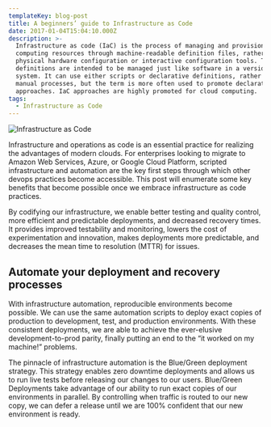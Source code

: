 ```yaml
---
templateKey: blog-post
title: A beginners’ guide to Infrastructure as Code
date: 2017-01-04T15:04:10.000Z
description: >-
  Infrastructure as code (IaC) is the process of managing and provisioning
  computing resources through machine-readable definition files, rather than
  physical hardware configuration or interactive configuration tools. The
  definitions are intended to be managed just like software in a version control
  system. It can use either scripts or declarative definitions, rather than
  manual processes, but the term is more often used to promote declarative
  approaches. IaC approaches are highly promoted for cloud computing.
tags:
  - Infrastructure as Code
---
```

![Infrastructure as Code](/img/iac.png)

Infrastructure and operations as code is an essential practice for realizing the advantages of modern clouds.  For enterprises looking to migrate to Amazon Web Services, Azure, or Google Cloud Platform, scripted infrastructure and automation are the key first steps through which other devops practices become accessible.  This post will enumerate some key benefits that become possible once we embrace infrastructure as code practices.

By codifying our infrastructure, we enable better testing and quality control, more efficient and predictable deployments, and decreased recovery times. It provides improved testability and monitoring, lowers the cost of experimentation and innovation, makes deployments more predictable, and decreases the mean time to resolution (MTTR) for issues.

## Automate your deployment and recovery processes

With infrastructure automation, reproducible environments become possible.  We can use the same automation scripts to deploy exact copies of production to development, test, and production environments.  With these consistent deployments, we are able to achieve the ever-elusive development-to-prod parity, finally putting an end to the “it worked on my machine!” problems.

The pinnacle of infrastructure automation is the Blue/Green deployment strategy.  This strategy enables zero downtime deployments and allows us to run live tests before releasing our changes to our users.  Blue/Green Deployments take advantage of our ability to run exact copies of our environments in parallel.  By controlling when traffic is routed to our new copy, we can defer a release until we are 100% confident that our new environment is ready.
